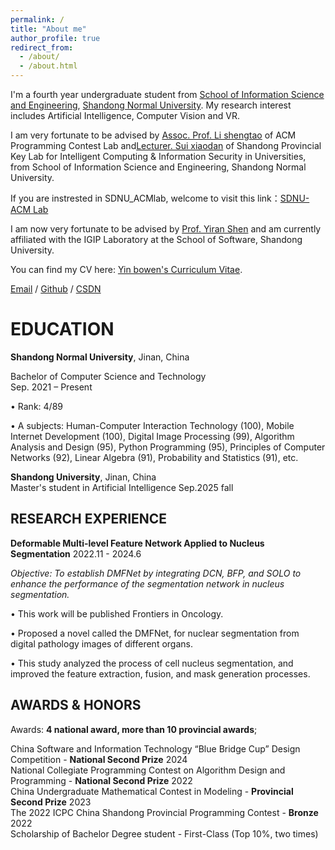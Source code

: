```yaml
---
permalink: /
title: "About me"
author_profile: true
redirect_from: 
  - /about/
  - /about.html
---
```


I'm a fourth year undergraduate student from [School of Information Science and Engineering](http://www.ischool.sdnu.edu.cn/), [Shandong Normal University](https://www.sdnu.edu.cn/). My research interest includes Artificial Intelligence, Computer Vision and VR.

I am very fortunate to be advised by [Assoc. Prof. Li shengtao](http://www.ischool.sdnu.edu.cn/info/1322/5803.htm) of ACM Programming Contest Lab and[Lecturer. Sui xiaodan](http://www.ischool.sdnu.edu.cn/info/1323/7000.htm) of Shandong Provincial Key Lab for Intelligent Computing & Information Security in Universities, from School of Information Science and Engineering, Shandong Normal University. 

If you are instrested in SDNU_ACMlab, welcome to visit this link：[SDNU-ACM Lab](http://152.136.175.166/)

I am now very fortunate to be advised by [Prof. Yiran Shen](https://faculty.sdu.edu.cn/shenyiran/zh_CN/index.htm) and am currently affiliated with the IGIP Laboratory at the School of Software, Shandong University.

You can find my CV here: [Yin bowen's Curriculum Vitae](../assets/resume.pdf).

[Email](mailto:elisia.ybw@gmail.com) / [Github](https://github.com/YbwElysia) / [CSDN](https://blog.csdn.net/qq_63747498?spm=1000.2115.3001.5343)


EDUCATION  
======  

**Shandong Normal University**, Jinan, China

Bachelor of Computer Science and Technology  
Sep. 2021 – Present  

• Rank:  4/89  

• A subjects: Human-Computer Interaction Technology (100), Mobile Internet Development (100), Digital Image Processing (99), Algorithm Analysis and Design (95), Python Programming (95), Principles of Computer Networks (92), Linear Algebra (91), Probability and Statistics (91), etc.


**Shandong University**, Jinan, China  
Master's student in Artificial Intelligence Sep.2025 fall  


RESEARCH EXPERIENCE
------
**Deformable Multi-level Feature Network Applied to Nucleus Segmentation**       2022.11 - 2024.6

*Objective: To establish DMFNet by integrating DCN, BFP, and SOLO to enhance the performance of the segmentation network in nucleus segmentation.*

• This work will be published Frontiers in Oncology.

• Proposed a novel called the DMFNet, for nuclear segmentation from digital pathology images of different organs.

• This study analyzed the process of cell nucleus segmentation, and improved the feature extraction, fusion, and mask generation processes.

AWARDS & HONORS
------
Awards: **4 national award, more than 10 provincial awards**;

China Software and Information Technology “Blue Bridge Cup” Design Competition - **National Second Prize** 2024  
National Collegiate Programming Contest on Algorithm Design and Programming - **National Second Prize** 2022  
China Undergraduate Mathematical Contest in Modeling - **Provincial Second Prize** 2023  
The 2022 ICPC China Shandong Provincial Programming Contest - **Bronze** 2022  
Scholarship of Bachelor Degree student - First-Class (Top 10%, two times)  
